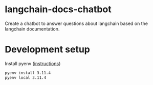 # langchain-docs-chatbot
Create a chatbot to answer questions about langchain based on the langchain documentation.

# Development setup
Install pyenv ([instructions](https://github.com/pyenv/pyenv#installation))

```bash
pyenv install 3.11.4
pyenv local 3.11.4
```

